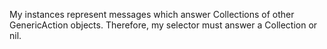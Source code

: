 My instances represent messages which answer Collections of other GenericAction objects.  Therefore, my selector must answer a Collection or nil.
